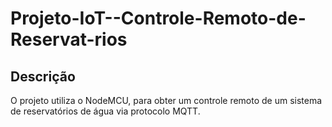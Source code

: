 
# Projeto-IoT--Controle-Remoto-de-Reservat-rios

## Descrição
O projeto utiliza o NodeMCU, para obter um controle remoto de um sistema de reservatórios de água via protocolo MQTT.
